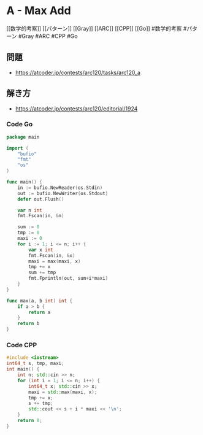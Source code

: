 # A - Max Add
[[数学的考察]] [[パターン]] [[Gray]] [[ARC]] [[CPP]] [[Go]]
#数学的考察 #パターン #Gray #ARC #CPP #Go

## 問題
- https://atcoder.jp/contests/arc120/tasks/arc120_a

## 解き方
- https://atcoder.jp/contests/arc120/editorial/1924

### Code Go
```go
package main

import (
	"bufio"
	"fmt"
	"os"
)

func main() {
	in := bufio.NewReader(os.Stdin)
	out := bufio.NewWriter(os.Stdout)
	defer out.Flush()

	var n int
	fmt.Fscan(in, &n)

	sum := 0
	tmp := 0
	maxi := 0
	for i := 1; i <= n; i++ {
		var x int
		fmt.Fscan(in, &x)
		maxi = max(maxi, x)
		tmp += x
		sum += tmp
		fmt.Fprintln(out, sum+i*maxi)
	}
}

func max(a, b int) int {
	if a > b {
		return a
	}
	return b
}
```

### Code CPP
```c++ 
#include <iostream>
int64_t s, tmp, maxi;
int main() {
    int n; std::cin >> n;
    for (int i = 1; i <= n; i++) {
        int64_t x; std::cin >> x;
        maxi = std::max(maxi, x);
        tmp += x;
        s += tmp;
        std::cout << s + i * maxi << '\n';
    }
    return 0;
}
```